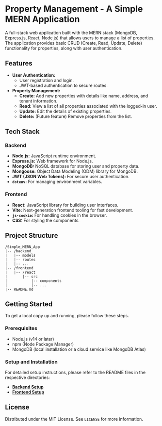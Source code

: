 # Property Management - A Simple MERN Application

A full-stack web application built with the MERN stack (MongoDB, Express.js, React, Node.js) that allows users to manage a list of properties. The application provides basic CRUD (Create, Read, Update, Delete) functionality for properties, along with user authentication.


## Features

- **User Authentication:**
  - User registration and login.
  - JWT-based authentication to secure routes.
- **Property Management:**
  - **Create:** Add new properties with details like name, address, and tenant information.
  - **Read:** View a list of all properties associated with the logged-in user.
  - **Update:** Edit the details of existing properties.
  - **Delete:** (Future feature) Remove properties from the list.

## Tech Stack

### Backend

- **Node.js:** JavaScript runtime environment.
- **Express.js:** Web framework for Node.js.
- **MongoDB:** NoSQL database for storing user and property data.
- **Mongoose:** Object Data Modeling (ODM) library for MongoDB.
- **JWT (JSON Web Tokens):** For secure user authentication.
- **`dotenv`:** For managing environment variables.

### Frontend

- **React:** JavaScript library for building user interfaces.
- **Vite:** Next-generation frontend tooling for fast development.
- **`js-cookie`:** For handling cookies in the browser.
- **CSS:** For styling the components.

## Project Structure

```
/Simple_MERN_App
|-- /backend
|   |-- models
|   |-- routes
|   |-- ...
|-- /frontend
|   |-- /react
|       |-- src
|           |-- components
|           |-- ...
|-- README.md
```

## Getting Started

To get a local copy up and running, please follow these steps.

### Prerequisites

- Node.js (v14 or later)
- npm (Node Package Manager)
- MongoDB (local installation or a cloud service like MongoDB Atlas)

### Setup and Installation

For detailed setup instructions, please refer to the README files in the respective directories:

- **[Backend Setup](./backend/README.md)**
- **[Frontend Setup](./frontend/react/README.md)**


## License

Distributed under the MIT License. See `LICENSE` for more information.
